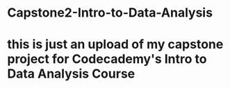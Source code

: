 # Capstone2-Intro-to-Data-Analysis

# this is just an upload of my capstone project for Codecademy's Intro to Data Analysis Course
